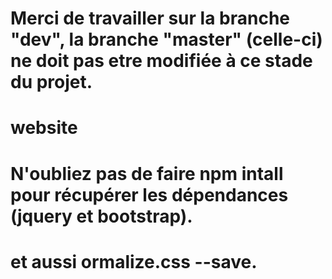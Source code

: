 # Merci de travailler sur la branche "dev", la branche "master" (celle-ci) ne doit pas etre modifiée à ce stade du projet.

# website

# N'oubliez pas de faire npm intall pour récupérer les dépendances (jquery et bootstrap).

# et aussi ormalize.css --save.
